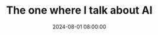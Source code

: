 ---
layout: post
title:  "The one where I talk about AI"
date: 2024-08-01 08:00:00
description: "One person's thoughts on the AI trend"
categories: ai
---